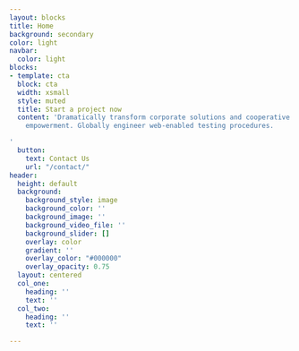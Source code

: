 ```yaml
---
layout: blocks
title: Home
background: secondary
color: light
navbar:
  color: light
blocks:
- template: cta
  block: cta
  width: xsmall
  style: muted
  title: Start a project now
  content: 'Dramatically transform corporate solutions and cooperative methods of
    empowerment. Globally engineer web-enabled testing procedures.

'
  button:
    text: Contact Us
    url: "/contact/"
header:
  height: default
  background:
    background_style: image
    background_color: ''
    background_image: ''
    background_video_file: ''
    background_slider: []
    overlay: color
    gradient: ''
    overlay_color: "#000000"
    overlay_opacity: 0.75
  layout: centered
  col_one:
    heading: ''
    text: ''
  col_two:
    heading: ''
    text: ''

---
```

